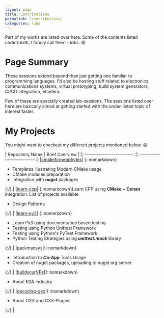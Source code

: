 ```yaml
---
layout: page
title: Contributions
permalink: /contributions/
categories: labs
---
```


Part of my works are listed over here.  Some of the contents listed underneath, I fondly call them - *labs*. :smile:

# Page Summary

These sessions extend beyond than just getting one familiar to programming languages.  I'd also be hosting stuff related to electronics, communications systems, virtual prototyping, build system generators, CI/CD integration, etcetera.

Few of these are specially created lab-sessions.  The sessions listed over here are basically aimed at getting started with the under-listed topic of interest faster.


# My Projects

You might want to checkout my different projects mentioned below. :smile:

| Repository Name | Brief Overview |
|: ------------------------- :|: ------------------------- :|
|[cmakeforneophytes](/cmakeforneophytes)| {::nomarkdown}<ul><li>Templates illustrating Modern CMake usage</li><li>CMake modules preparation</li><li>Integration with <i><b>nuget</b></i> packages</li></ul>{:/} |
|[learn-cpp](/learn-cpp)| {::nomarkdown}Learn CPP using <b>CMake + Conan</b> integration.  List of projects available<ul><li>Design Patterns</li></ul>{:/} |
|[learn-py3](/learn-py3)| {::nomarkdown}<ul><li>Learn Py3 using documentation based testing</li><li>Testing using Python Unittest Framework</li><li>Testing using Python's PyTest Framework</li><li>Python Testing Strategies using <i><b>unittest.mock</i></b> library</li></ul>{:/} |
|[packmansys](/packmansys)|{::nomarkdown}<ul><li>Introduction to <i><b>Co-App</b></i> Tools Usage</li><li>Creation of nuget packages, uploading to nuget.org server</li></ul>{:/} |
|[buildyourVPs](/buildyourVPs)|{::nomarkdown}<ul><li>About EDA Industry</li></ul>{:/} |
|[decoding-gxx](/decoding-gxx)|{::nomarkdown}<ul><li>About GXX and GXX-Plugins</li></ul>{:/} |
